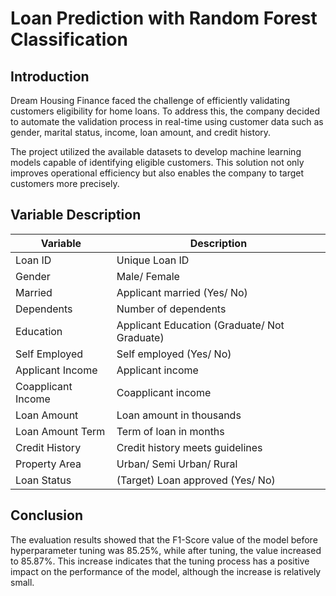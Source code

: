 # Loan Prediction with Random Forest Classification

## Introduction
Dream Housing Finance faced the challenge of efficiently validating customers eligibility for home loans. To address this, the company decided to automate the validation process in real-time using customer data such as gender, marital status, income, loan amount, and credit history.

The project utilized the available datasets to develop machine learning models capable of identifying eligible customers. This solution not only improves operational efficiency but also enables the company to target customers more precisely.

## Variable Description
| Variable           | Description                               |
|--------------------|-------------------------------------------|
| Loan ID            | Unique Loan ID                            |
| Gender             | Male/ Female                              |
| Married            | Applicant married (Yes/ No)               |
| Dependents         | Number of dependents                      |
| Education          | Applicant Education (Graduate/ Not Graduate) |
| Self Employed      | Self employed (Yes/ No)                   |
| Applicant Income   | Applicant income                          |
| Coapplicant Income | Coapplicant income                        |
| Loan Amount        | Loan amount in thousands                  |
| Loan Amount Term   | Term of loan in months                    |
| Credit History     | Credit history meets guidelines           |
| Property Area      | Urban/ Semi Urban/ Rural                  |
| Loan Status        | (Target) Loan approved (Yes/ No)          |

## Conclusion
The evaluation results showed that the F1-Score value of the model before hyperparameter tuning was 85.25%, while after tuning, the value increased to 85.87%. This increase indicates that the tuning process has a positive impact on the performance of the model, although the increase is relatively small.
